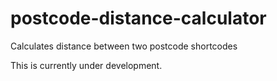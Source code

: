 # postcode-distance-calculator
Calculates distance between two postcode shortcodes

This is currently under development.